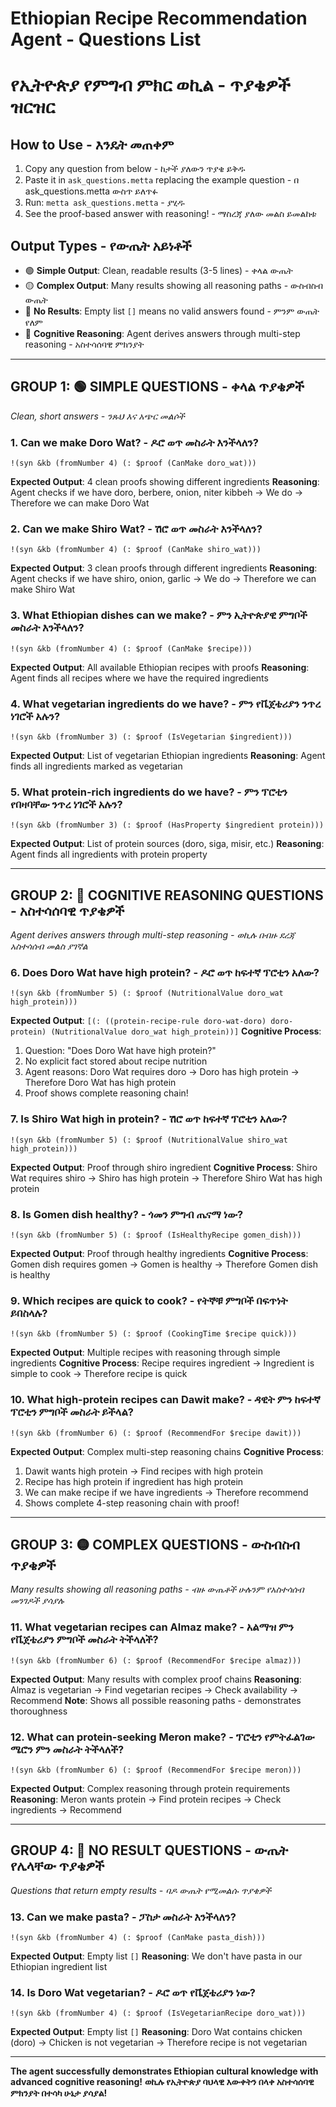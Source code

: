 # Ethiopian Recipe Recommendation Agent - Questions List
# የኢትዮጵያ የምግብ ምክር ወኪል - ጥያቄዎች ዝርዝር

## How to Use - እንዴት መጠቀም
1. Copy any question from below - ከታች ያለውን ጥያቄ ይቅዱ
2. Paste it in `ask_questions.metta` replacing the example question - በ ask_questions.metta ውስጥ ይለጥፉ
3. Run: `metta ask_questions.metta` - ያሂዱ
4. See the proof-based answer with reasoning! - ማስረጃ ያለው መልስ ይመልከቱ

## Output Types - የውጤት አይነቶች
- 🟢 **Simple Output**: Clean, readable results (3-5 lines) - ቀላል ውጤት
- 🟡 **Complex Output**: Many results showing all reasoning paths - ውስብስብ ውጤት  
- 🔴 **No Results**: Empty list `[]` means no valid answers found - ምንም ውጤት የለም
- 🧠 **Cognitive Reasoning**: Agent derives answers through multi-step reasoning - አስተሳሰባዊ ምክንያት

---

## GROUP 1: 🟢 SIMPLE QUESTIONS - ቀላል ጥያቄዎች
*Clean, short answers - ንጹህ እና አጭር መልሶች*

### 1. Can we make Doro Wat? - ዶሮ ወጥ መስራት እንችላለን?
```metta
!(syn &kb (fromNumber 4) (: $proof (CanMake doro_wat)))
```
**Expected Output**: 4 clean proofs showing different ingredients
**Reasoning**: Agent checks if we have doro, berbere, onion, niter kibbeh → We do → Therefore we can make Doro Wat

### 2. Can we make Shiro Wat? - ሽሮ ወጥ መስራት እንችላለን?
```metta
!(syn &kb (fromNumber 4) (: $proof (CanMake shiro_wat)))
```
**Expected Output**: 3 clean proofs through different ingredients
**Reasoning**: Agent checks if we have shiro, onion, garlic → We do → Therefore we can make Shiro Wat

### 3. What Ethiopian dishes can we make? - ምን ኢትዮጵያዊ ምግቦች መስራት እንችላለን?
```metta
!(syn &kb (fromNumber 4) (: $proof (CanMake $recipe)))
```
**Expected Output**: All available Ethiopian recipes with proofs
**Reasoning**: Agent finds all recipes where we have the required ingredients

### 4. What vegetarian ingredients do we have? - ምን የቬጀቴሪያን ንጥረ ነገሮች አሉን?
```metta
!(syn &kb (fromNumber 3) (: $proof (IsVegetarian $ingredient)))
```
**Expected Output**: List of vegetarian Ethiopian ingredients
**Reasoning**: Agent finds all ingredients marked as vegetarian

### 5. What protein-rich ingredients do we have? - ምን ፕሮቲን የበዛባቸው ንጥረ ነገሮች አሉን?
```metta
!(syn &kb (fromNumber 3) (: $proof (HasProperty $ingredient protein)))
```
**Expected Output**: List of protein sources (doro, siga, misir, etc.)
**Reasoning**: Agent finds all ingredients with protein property

---

## GROUP 2: 🧠 COGNITIVE REASONING QUESTIONS - አስተሳሰባዊ ጥያቄዎች
*Agent derives answers through multi-step reasoning - ወኪሉ በብዙ ደረጃ አስተሳሰብ መልስ ያገኛል*

### 6. Does Doro Wat have high protein? - ዶሮ ወጥ ከፍተኛ ፕሮቲን አለው?
```metta
!(syn &kb (fromNumber 5) (: $proof (NutritionalValue doro_wat high_protein)))
```
**Expected Output**: `[(: ((protein-recipe-rule doro-wat-doro) doro-protein) (NutritionalValue doro_wat high_protein))]`
**Cognitive Process**: 
1. Question: "Does Doro Wat have high protein?"
2. No explicit fact stored about recipe nutrition
3. Agent reasons: Doro Wat requires doro → Doro has high protein → Therefore Doro Wat has high protein
4. Proof shows complete reasoning chain!

### 7. Is Shiro Wat high in protein? - ሽሮ ወጥ ከፍተኛ ፕሮቲን አለው?
```metta
!(syn &kb (fromNumber 5) (: $proof (NutritionalValue shiro_wat high_protein)))
```
**Expected Output**: Proof through shiro ingredient
**Cognitive Process**: Shiro Wat requires shiro → Shiro has high protein → Therefore Shiro Wat has high protein

### 8. Is Gomen dish healthy? - ጎመን ምግብ ጤናማ ነው?
```metta
!(syn &kb (fromNumber 5) (: $proof (IsHealthyRecipe gomen_dish)))
```
**Expected Output**: Proof through healthy ingredients
**Cognitive Process**: Gomen dish requires gomen → Gomen is healthy → Therefore Gomen dish is healthy

### 9. Which recipes are quick to cook? - የትኞቹ ምግቦች በፍጥነት ይበስላሉ?
```metta
!(syn &kb (fromNumber 5) (: $proof (CookingTime $recipe quick)))
```
**Expected Output**: Multiple recipes with reasoning through simple ingredients
**Cognitive Process**: Recipe requires ingredient → Ingredient is simple to cook → Therefore recipe is quick

### 10. What high-protein recipes can Dawit make? - ዳዊት ምን ከፍተኛ ፕሮቲን ምግቦች መስራት ይችላል?
```metta
!(syn &kb (fromNumber 6) (: $proof (RecommendFor $recipe dawit)))
```
**Expected Output**: Complex multi-step reasoning chains
**Cognitive Process**: 
1. Dawit wants high protein → Find recipes with high protein 
2. Recipe has high protein if ingredient has high protein 
3. We can make recipe if we have ingredients → Therefore recommend
4. Shows complete 4-step reasoning chain with proof!

---

## GROUP 3: 🟡 COMPLEX QUESTIONS - ውስብስብ ጥያቄዎች  
*Many results showing all reasoning paths - ብዙ ውጤቶች ሁሉንም የአስተሳሰብ መንገዶች ያሳያሉ*

### 11. What vegetarian recipes can Almaz make? - አልማዝ ምን የቬጀቴሪያን ምግቦች መስራት ትችላለች?
```metta
!(syn &kb (fromNumber 6) (: $proof (RecommendFor $recipe almaz)))
```
**Expected Output**: Many results with complex proof chains
**Reasoning**: Almaz is vegetarian → Find vegetarian recipes → Check availability → Recommend
**Note**: Shows all possible reasoning paths - demonstrates thoroughness

### 12. What can protein-seeking Meron make? - ፕሮቲን የምትፈልገው ሜሮን ምን መስራት ትችላለች?
```metta
!(syn &kb (fromNumber 6) (: $proof (RecommendFor $recipe meron)))
```
**Expected Output**: Complex reasoning through protein requirements
**Reasoning**: Meron wants protein → Find protein recipes → Check ingredients → Recommend

---

## GROUP 4: 🔴 NO RESULT QUESTIONS - ውጤት የሌላቸው ጥያቄዎች
*Questions that return empty results - ባዶ ውጤት የሚመልሱ ጥያቄዎች*

### 13. Can we make pasta? - ፓስታ መስራት እንችላለን?
```metta
!(syn &kb (fromNumber 4) (: $proof (CanMake pasta_dish)))
```
**Expected Output**: Empty list `[]`
**Reasoning**: We don't have pasta in our Ethiopian ingredient list

### 14. Is Doro Wat vegetarian? - ዶሮ ወጥ የቬጀቴሪያን ነው?
```metta
!(syn &kb (fromNumber 4) (: $proof (IsVegetarianRecipe doro_wat)))
```
**Expected Output**: Empty list `[]`
**Reasoning**: Doro Wat contains chicken (doro) → Chicken is not vegetarian → Therefore recipe is not vegetarian

---

**The agent successfully demonstrates Ethiopian cultural knowledge with advanced cognitive reasoning!**
**ወኪሉ የኢትዮጵያ ባህላዊ እውቀትን በላቀ አስተሳሰባዊ ምክንያት በተሳካ ሁኔታ ያሳያል!**
